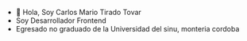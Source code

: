 - 👋 Hola, Soy Carlos Mario Tirado Tovar
- Soy Desarrollador Frontend
- Egresado no graduado de la Universidad del sinu, monteria cordoba


<!---
carlostirado23/carlostirado23 is a ✨ special ✨ repository because its `README.md` (this file) appears on your GitHub profile.
You can click the Preview link to take a look at your changes.
--->
